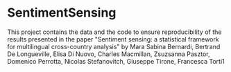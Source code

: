 # SentimentSensing

This project contains the data and the code to ensure reproducibility of the results presented in the paper
"Sentiment sensing: a statistical framework for multilingual cross-country analysis"
by Mara Sabina Bernardi, Bertrand De Longueville, Elisa Di Nuovo, Charles Macmillan, Zsuzsanna Pasztor, Domenico Perrotta, Nicolas Stefanovitch, Giuseppe Tirone, Francesca Torti1
